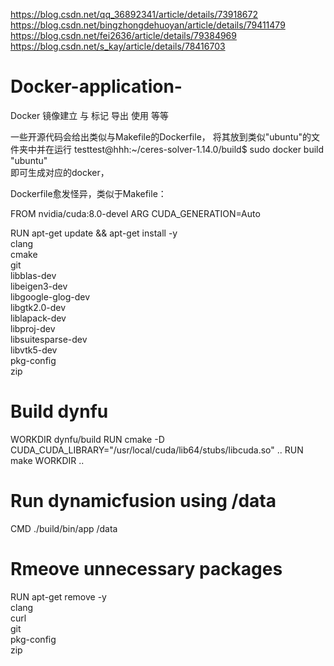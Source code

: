 https://blog.csdn.net/qq_36892341/article/details/73918672
https://blog.csdn.net/bingzhongdehuoyan/article/details/79411479 
https://blog.csdn.net/fei2636/article/details/79384969 
https://blog.csdn.net/s_kay/article/details/78416703

# Docker-application-
Docker 镜像建立 与 标记 导出 使用 等等

一些开源代码会给出类似与Makefile的Dockerfile，
将其放到类似"ubuntu"的文件夹中并在运行
testtest@hhh:~/ceres-solver-1.14.0/build$   sudo docker build "ubuntu"  
即可生成对应的docker，

Dockerfile愈发怪异，类似于Makefile：

FROM nvidia/cuda:8.0-devel
ARG CUDA_GENERATION=Auto

RUN apt-get update && apt-get install -y \
    clang \
    cmake \
    git \
    libblas-dev \
    libeigen3-dev \
    libgoogle-glog-dev \
    libgtk2.0-dev \
    liblapack-dev \
    libproj-dev \
    libsuitesparse-dev \
    libvtk5-dev \
    pkg-config \
    zip
# Build dynfu
WORKDIR dynfu/build
RUN cmake -D CUDA_CUDA_LIBRARY="/usr/local/cuda/lib64/stubs/libcuda.so" ..
RUN make
WORKDIR ..

# Run dynamicfusion using /data
CMD ./build/bin/app /data

# Rmeove unnecessary packages
RUN apt-get remove -y \
    clang \
    curl \
    git \
    pkg-config \
    zip
